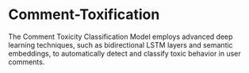 # Comment-Toxification
The Comment Toxicity Classification Model employs advanced deep learning techniques, such as bidirectional LSTM layers and semantic embeddings, to automatically detect and classify toxic behavior in user comments. 
